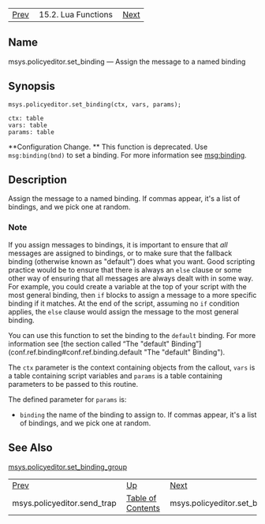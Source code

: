 |     |     |     |
| --- | --- | --- |
| [Prev](lua.ref.msys.policyeditor.send_trap)  | 15.2. Lua Functions |  [Next](lua.ref.msys.policyeditor.set_binding_group.php) |

<a name="lua.ref.msys.policyeditor.set_binding"></a>
## Name

msys.policyeditor.set_binding — Assign the message to a named binding

<a name="idp25044496"></a>
## Synopsis

`msys.policyeditor.set_binding(ctx, vars, params);`

```
ctx: table
vars: table
params: table
```

**Configuration Change. ** This function is deprecated. Use `msg:binding(bnd)` to set a binding. For more information see [msg:binding](lua.ref.msg_binding "msg:binding").

<a name="idp25049776"></a>
## Description

Assign the message to a named binding. If commas appear, it's a list of bindings, and we pick one at random.

### Note

If you assign messages to bindings, it is important to ensure that *all* messages are assigned to bindings, or to make sure that the fallback binding (otherwise known as "default") does what you want. Good scripting practice would be to ensure that there is always an `else` clause or some other way of ensuring that all messages are always dealt with in some way. For example, you could create a variable at the top of your script with the most general binding, then `if` blocks to assign a message to a more specific binding if it matches. At the end of the script, assuming no `if` condition applies, the `else` clause would assign the message to the most general binding.

You can use this function to set the binding to the `default` binding. For more information see [the section called “The "default" Binding”](conf.ref.binding#conf.ref.binding.default "The "default" Binding").

The `ctx` parameter is the context containing objects from the callout, `vars` is a table containing script variables and `params` is a table containing parameters to be passed to this routine.

The defined parameter for `params` is:

*   `binding` the name of the binding to assign to. If commas appear, it's a list of bindings, and we pick one at random.

<a name="idp25061104"></a>
## See Also

[msys.policyeditor.set_binding_group](lua.ref.msys.policyeditor.set_binding_group "msys.policyeditor.set_binding_group")

|     |     |     |
| --- | --- | --- |
| [Prev](lua.ref.msys.policyeditor.send_trap)  | [Up](lua.function.details.php) |  [Next](lua.ref.msys.policyeditor.set_binding_group.php) |
| msys.policyeditor.send_trap  | [Table of Contents](index) |  msys.policyeditor.set_binding_group |
